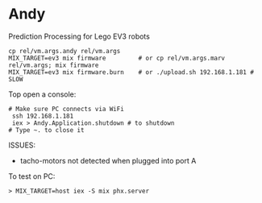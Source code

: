 # Andy

Prediction Processing for Lego EV3 robots

    cp rel/vm.args.andy rel/vm.args 
    MIX_TARGET=ev3 mix firmware         # or cp rel/vm.args.marv rel/vm.args; mix firmware
    MIX_TARGET=ev3 mix firmware.burn    # or ./upload.sh 192.168.1.181 # SLOW

Top open a console:

    # Make sure PC connects via WiFi
     ssh 192.168.1.181
     iex > Andy.Application.shutdown # to shutdown
    # Type ~. to close it

ISSUES:

* tacho-motors not detected when plugged into port A

To test on PC: 

    > MIX_TARGET=host iex -S mix phx.server

